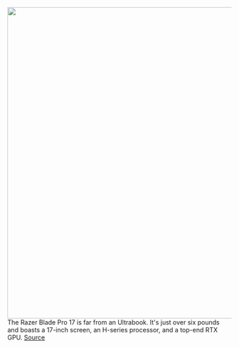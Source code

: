 <img src='https://cdn.vox-cdn.com/thumbor/gmEgilzl7rttnvMUq_1APulBlBM=/0x0:2040x1360/1200x675/filters:focal(901x720:1227x1046)/cdn.vox-cdn.com/uploads/chorus_image/image/67313081/mchin_181119_4158_0015.0.0.jpg' width='700px' /><br/>
The Razer Blade Pro 17 is far from an Ultrabook. It's just over six pounds and boasts a 17-inch screen, an H-series processor, and a top-end RTX GPU.
<a href='https://www.theverge.com/21405760/razer-blade-pro-17-2020-review'> Source <a/>